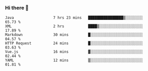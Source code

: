 ### Hi there 👋

<!--
**urzz/urzz** is a ✨ _special_ ✨ repository because its `README.md` (this file) appears on your GitHub profile.

Here are some ideas to get you started:

- 🔭 I’m currently working on ...
- 🌱 I’m currently learning ...
- 👯 I’m looking to collaborate on ...
- 🤔 I’m looking for help with ...
- 💬 Ask me about ...
- 📫 How to reach me: ...
- 😄 Pronouns: ...
- ⚡ Fun fact: ...
-->

<!--START_SECTION:waka-->

```text
Java                  7 hrs 23 mins   ████████████████▒░░░░░░░░   65.73 %
XML                   2 hrs           ████▒░░░░░░░░░░░░░░░░░░░░   17.89 %
Markdown              30 mins         █░░░░░░░░░░░░░░░░░░░░░░░░   04.57 %
HTTP Request          24 mins         █░░░░░░░░░░░░░░░░░░░░░░░░   03.63 %
Vue.js                16 mins         ▓░░░░░░░░░░░░░░░░░░░░░░░░   02.44 %
YAML                  12 mins         ▒░░░░░░░░░░░░░░░░░░░░░░░░   01.81 %
```

<!--END_SECTION:waka-->
